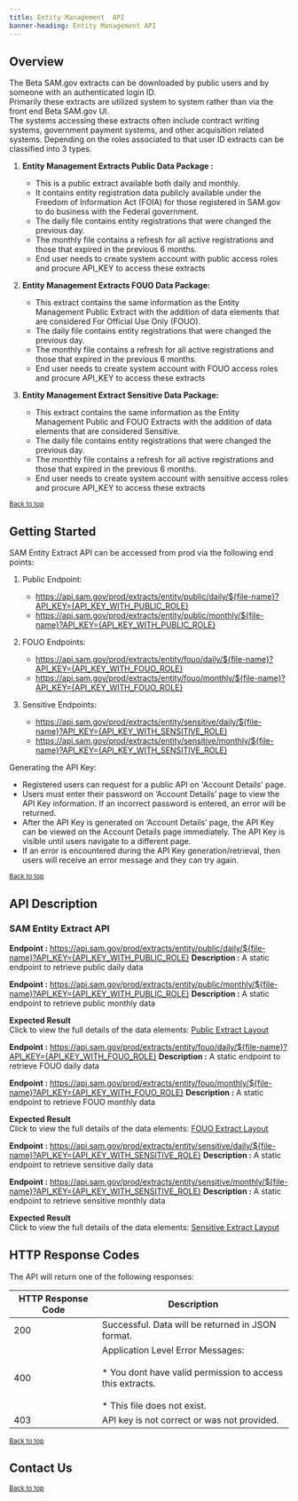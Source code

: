 ```yaml
---
title: Entity Management  API
banner-heading: Entity Management API
---
```


<link rel="stylesheet" type="text/css" href="../../assets/swaggerui-dist/swagger-ui.css" >


## Overview
The Beta SAM.gov extracts can be downloaded by public users and by someone with an authenticated login ID.    
Primarily these extracts are utilized system to system rather than via the front end Beta SAM.gov UI.  
The systems accessing these extracts often include contract writing systems, government payment systems, and other 
acquisition related systems. Depending on the roles associated to that user ID extracts can be classified into 3 types.
  
1. **Entity Management Extracts Public Data Package :**
   * This is a public extract available both daily and monthly. 
   * It contains entity registration data publicly available under the Freedom of Information Act (FOIA) for those registered 
     in SAM.gov to do business with the Federal government.  
   * The daily file contains entity registrations that were changed the previous day.  
   * The monthly file contains a refresh for all active registrations and those that expired in the previous 6 months.
   * End user needs to create system account with public access roles and procure API_KEY to access these extracts 

2. **Entity Management Extracts FOUO Data Package:**
   * This extract contains the same information as the Entity Management Public Extract with the addition of data elements 
     that are considered For Official Use Only (FOUO).  
   * The daily file contains entity registrations that were changed the previous day.  
   * The monthly file contains a refresh for all active registrations and those that expired in the previous 6 months.  
   * End user needs to create system account with FOUO access roles and procure API_KEY to access these extracts

3. **Entity Management Extract Sensitive Data Package:**
   * This extract contains the same information as the Entity Management Public and FOUO Extracts with the addition of data 
     elements that are considered Sensitive.  
   * The daily file contains entity registrations that were changed the previous day.  
   * The monthly file contains a refresh for all active registrations and those that expired in the previous 6 months. 
   * End user needs to create system account with sensitive access roles and procure API_KEY to access these extracts


<p><small><a href="#">Back to top</a></small></p>

## Getting Started

SAM Entity Extract API can be accessed from prod via the following end points:
1. Public Endpoint:
   * https://api.sam.gov/prod/extracts/entity/public/daily/${file-name}?API_KEY={API_KEY_WITH_PUBLIC_ROLE}
   * https://api.sam.gov/prod/extracts/entity/public/monthly/${file-name}?API_KEY={API_KEY_WITH_PUBLIC_ROLE}

2. FOUO Endpoints:  
   * https://api.sam.gov/prod/extracts/entity/fouo/daily/${file-name}?API_KEY={API_KEY_WITH_FOUO_ROLE}
   * https://api.sam.gov/prod/extracts/entity/fouo/monthly/${file-name}?API_KEY={API_KEY_WITH_FOUO_ROLE}

3. Sensitive Endpoints:    
   * https://api.sam.gov/prod/extracts/entity/sensitive/daily/${file-name}?API_KEY={API_KEY_WITH_SENSITIVE_ROLE}
   * https://api.sam.gov/prod/extracts/entity/sensitive/monthly/${file-name}?API_KEY={API_KEY_WITH_SENSITIVE_ROLE}

Generating the API Key:
* Registered users can request for a public API on 'Account Details' page.
* Users must enter their password on ‘Account Details’ page to view the API Key information. If an incorrect password is entered, an error will be returned. 
* After the API Key is generated on ‘Account Details’ page, the API Key can be viewed on the Account Details page immediately. The API Key is visible until users navigate to a different page. 
* If an error is encountered during the API Key generation/retrieval, then users will receive an error message and they can try again.

<p><small><a href="#">Back to top</a></small></p>

## API Description

### SAM Entity Extract API

**Endpoint :**  https://api.sam.gov/prod/extracts/entity/public/daily/${file-name}?API_KEY={API_KEY_WITH_PUBLIC_ROLE}
**Description :**  A static endpoint to retrieve public daily data

**Endpoint :**  https://api.sam.gov/prod/extracts/entity/public/monthly/${file-name}?API_KEY={API_KEY_WITH_PUBLIC_ROLE}
**Description :**  A static endpoint to retrieve public monthly data

**Expected Result**<br>
Click to view the full details of the data elements:
<a href="v1/public_extract_layout.pdf">Public Extract Layout</a>

**Endpoint :**  https://api.sam.gov/prod/extracts/entity/fouo/daily/${file-name}?API_KEY={API_KEY_WITH_FOUO_ROLE}
**Description :**  A static endpoint to retrieve FOUO daily data

**Endpoint :**  https://api.sam.gov/prod/extracts/entity/fouo/monthly/${file-name}?API_KEY={API_KEY_WITH_FOUO_ROLE}
**Description :**  A static endpoint to retrieve FOUO monthly data

**Expected Result**<br>
Click to view the full details of the data elements: 
<a href="v1/fouo_extract_layout.pdf">FOUO Extract Layout</a>


**Endpoint :**  https://api.sam.gov/prod/extracts/entity/sensitive/daily/${file-name}?API_KEY={API_KEY_WITH_SENSITIVE_ROLE}
**Description :**  A static endpoint to retrieve sensitive daily data

**Endpoint :**  https://api.sam.gov/prod/extracts/entity/sensitive/monthly/${file-name}?API_KEY={API_KEY_WITH_SENSITIVE_ROLE}
**Description :**  A static endpoint to retrieve sensitive monthly data

**Expected Result**<br>
Click to view the full details of the data elements:
<a href="v1/sensitive_extract_layout.pdf">Sensitive Extract Layout</a>


## HTTP Response Codes

The API will return one of the following responses:

| HTTP Response Code | Description |
| ---- | ----------- |
| 200 | Successful. Data will be returned in JSON format. |
| 400 | Application Level Error Messages: <br><br>  * You dont have valid permission to access this extracts. <br><br> * This file does not exist.  |
| 403 | API key is not correct or was not provided. |


<p><small><a href="#">Back to top</a></small></p>

## Contact Us

<p><small><a href="#">Back to top</a></small></p>